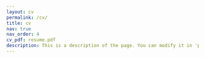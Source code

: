 ```yaml
---
layout: cv
permalink: /cv/
title: cv
nav: true
nav_order: 4
cv_pdf: resume.pdf
description: This is a description of the page. You can modify it in 'pages/_cv.md'. You can also change or remove the top pdf download button.
---
```

